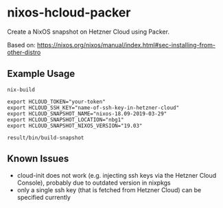 # nixos-hcloud-packer

Create a NixOS snapshot on Hetzner Cloud using Packer.

Based on: https://nixos.org/nixos/manual/index.html#sec-installing-from-other-distro

## Example Usage

```
nix-build

export HCLOUD_TOKEN="your-token"
export HCLOUD_SSH_KEY="name-of-ssh-key-in-hetzner-cloud"
export HCLOUD_SNAPSHOT_NAME="nixos-18.09-2019-03-29"
export HCLOUD_SNAPSHOT_LOCATION="nbg1"
export HCLOUD_SNAPSHOT_NIXOS_VERSION="19.03"

result/bin/build-snapshot
```

## Known Issues

- cloud-init does not work (e.g. injecting ssh keys via the Hetzner Cloud Console), probably due to outdated version in nixpkgs
- only a single ssh key (that is fetched from Hetzner Cloud) can be specified currently

